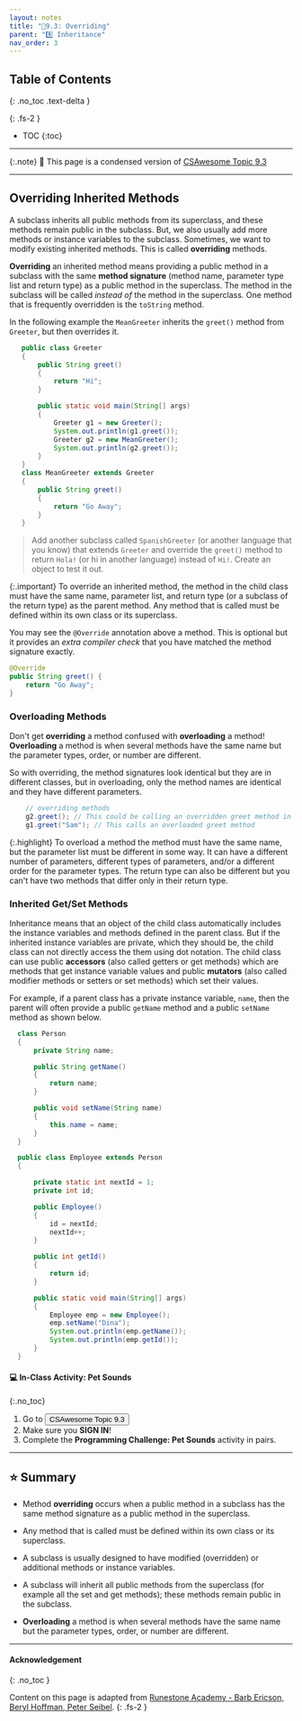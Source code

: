 ```yaml
---
layout: notes
title: "📓9.3: Overriding" 
parent: "9️⃣ Inheritance"
nav_order: 3
---
```


## Table of Contents
{: .no_toc .text-delta }

{: .fs-2 }
- TOC
{:toc}

---

{:.note}
📖 This page is a condensed version of [CSAwesome Topic 9.3](https://runestone.academy/ns/books/published/csawesome/Unit9-Inheritance/topic-9-3-overriding.html) 

---

## Overriding Inherited Methods

A subclass inherits all public methods from its superclass, and these methods remain public in the subclass. But, we also usually add more methods or instance variables to the subclass. Sometimes, we want to modify existing inherited methods. This is called **overriding**  methods.

**Overriding** an inherited method means providing a public method in a subclass with the same **method signature** (method name, parameter type list and return type) as a public method in the superclass.  The method in the subclass will be called *instead of* the method in the superclass. One method that is frequently overridden is the ``toString`` method. 

In the following example the ``MeanGreeter`` inherits the ``greet()`` method from ``Greeter``, but then overrides it.

```java
   public class Greeter
   {
       public String greet()
       {
           return "Hi";
       }

       public static void main(String[] args)
       {
           Greeter g1 = new Greeter();
           System.out.println(g1.greet());
           Greeter g2 = new MeanGreeter();
           System.out.println(g2.greet());
       }
   }
   class MeanGreeter extends Greeter
   {
       public String greet()
       {
           return "Go Away";
       }
   }
```
> Add another subclass called `SpanishGreeter` (or another language that you know) that extends `Greeter` and override the `greet()` method to return ``Hola!`` (or hi in another language) instead of ``Hi!``. Create an object to test it out.


{:.important}
To override an inherited method, the method in the child class must have the same name, parameter list, and return type (or a subclass of the return type) as the parent method. Any method that is called must be defined within its own class or its superclass.

You may see the `@Override` annotation above a method. This is optional but it provides an _extra compiler check_ that you have matched the method signature exactly.

```java
@Override
public String greet() {
    return "Go Away";
}
```

### Overloading Methods

Don't get **overriding** a method confused with **overloading** a method! **Overloading** a method is when several methods have the same name but the parameter types, order, or number are different. 

So with overriding, the method signatures look identical but they are in different classes, but in overloading, only the method names are identical and they have different parameters.

```java
    // overriding methods
    g2.greet(); // This could be calling an overridden greet method in g2's class
    g1.greet("Sam"); // This calls an overloaded greet method
```

{:.highlight}
To overload a method the method must have the same name, but the parameter list must be different in some way. It can have a different number of parameters, different types of parameters, and/or a different order for the parameter types. The return type can also be different but you can't have two methods that differ only in their return type.

### Inherited Get/Set Methods

Inheritance means that an object of the child class automatically includes the instance variables and methods defined in the parent class.  But if the inherited instance variables are private, which they should be, the child class can not directly access the them using dot notation.  The child class can use public **accessors** (also called getters or get methods) which are methods that get instance variable values and public **mutators**  (also called modifier methods or setters or set methods) which set their values.

For example, if a parent class has a private instance variable, ``name``, then the parent will often provide a public ``getName`` method and a public ``setName`` method as shown below.

```java
  class Person
  {
      private String name;

      public String getName()
      {
          return name;
      }

      public void setName(String name)
      {
          this.name = name;
      }
  }

  public class Employee extends Person
  {

      private static int nextId = 1;
      private int id;

      public Employee()
      {
          id = nextId;
          nextId++;
      }

      public int getId()
      {
          return id;
      }

      public static void main(String[] args)
      {
          Employee emp = new Employee();
          emp.setName("Dina");
          System.out.println(emp.getName());
          System.out.println(emp.getId());
      }
  }
```

#### 💻 In-Class Activity: Pet Sounds
{:.no_toc}


<div class="task" markdown="block">
    
1. Go to <a href="https://runestone.academy/ns/books/published/csawesome/Unit9-Inheritance/topic-9-3-overriding.html"><button type="button" name="button" class="btn">CSAwesome Topic 9.3</button></a> 
2. Make sure you **SIGN IN**!
3. Complete the **Programming Challenge: Pet Sounds** activity in pairs.

</div>

---

## ⭐️ Summary

- Method **overriding** occurs when a public method in a subclass has the same method signature as a public method in the superclass.

- Any method that is called must be defined within its own class or its superclass.

- A subclass is usually designed to have modified (overridden) or additional methods or instance variables.

- A subclass will inherit all public methods from the superclass (for example all the set and get methods); these methods remain public in the subclass.

- **Overloading** a method is when several methods have the same name but the parameter types, order, or number are different.

---

#### Acknowledgement
{: .no_toc }

Content on this page is adapted from [Runestone Academy - Barb Ericson, Beryl Hoffman, Peter Seibel](https://runestone.academy/ns/books/published/csawesome/index.html?mode=browsing).
{: .fs-2 }
